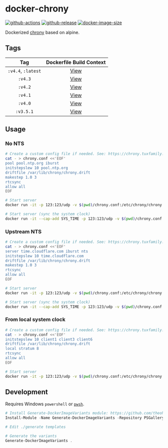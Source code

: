 # docker-chrony

[![github-actions](https://github.com/theohbrothers/docker-chrony/workflows/ci-master-pr/badge.svg)](https://github.com/theohbrothers/docker-chrony/actions)
[![github-release](https://img.shields.io/github/v/release/theohbrothers/docker-chrony?style=flat-square)](https://github.com/theohbrothers/docker-chrony/releases/)
[![docker-image-size](https://img.shields.io/docker/image-size/theohbrothers/docker-chrony/latest)](https://hub.docker.com/r/theohbrothers/docker-chrony)

Dockerized [chrony](https://chrony.tuxfamily.org/) based on alpine.

## Tags

| Tag | Dockerfile Build Context |
|:-------:|:---------:|
| `:v4.4`, `:latest` | [View](variants/v4.4) |
| `:v4.3` | [View](variants/v4.3) |
| `:v4.2` | [View](variants/v4.2) |
| `:v4.1` | [View](variants/v4.1) |
| `:v4.0` | [View](variants/v4.0) |
| `:v3.5.1` | [View](variants/v3.5.1) |

## Usage

### No NTS

```sh
# Create a custom config file if needed. See: https://chrony.tuxfamily.org/doc/v4.0/chrony.conf.html#examples
cat - > chrony.conf <<'EOF'
pool pool.ntp.org iburst
initstepslew 10 pool.ntp.org
driftfile /var/lib/chrony/chrony.drift
makestep 1.0 3
rtcsync
allow all
EOF

# Start server
docker run -it -p 123:123/udp -v $(pwd)/chrony.conf:/etc/chrony/chrony.conf:ro theohbrothers/docker-chrony:v4.2

# Start server (sync the system clock)
docker run -it --cap-add SYS_TIME -p 123:123/udp -v $(pwd)/chrony.conf:/etc/chrony/chrony.conf:ro theohbrothers/docker-chrony:v4.2 -d
```

### Upstream NTS

```sh
# Create a custom config file if needed. See: https://chrony.tuxfamily.org/doc/v4.0/chrony.conf.html#examples
cat - > chrony.conf <<'EOF'
server time.cloudflare.com iburst nts
initstepslew 10 time.cloudflare.com
driftfile /var/lib/chrony/chrony.drift
makestep 1.0 3
rtcsync
allow all
EOF

# Start server
docker run -it -p 123:123/udp -v $(pwd)/chrony.conf:/etc/chrony/chrony.conf:ro theohbrothers/docker-chrony:v4.2

# Start server (sync the system clock)
docker run -it --cap-add SYS_TIME -p 123:123/udp -v $(pwd)/chrony.conf:/etc/chrony/chrony.conf:ro theohbrothers/docker-chrony:v4.2 -d
```

### From local system clock

```sh
# Create a custom config file if needed. See: https://chrony.tuxfamily.org/doc/v4.0/chrony.conf.html#examples
cat - > chrony.conf <<'EOF'
initstepslew 10 client1 client3 client6
driftfile /var/lib/chrony/chrony.drift
local stratum 8
rtcsync
allow all
EOF

# Start server
docker run -it -p 123:123/udp -v $(pwd)/chrony.conf:/etc/chrony/chrony.conf:ro theohbrothers/docker-chrony:v4.2
```

## Development

Requires Windows `powershell` or [`pwsh`](https://github.com/PowerShell/PowerShell).

```powershell
# Install Generate-DockerImageVariants module: https://github.com/theohbrothers/Generate-DockerImageVariants
Install-Module -Name Generate-DockerImageVariants -Repository PSGallery -Scope CurrentUser -Force -Verbose

# Edit ./generate templates

# Generate the variants
Generate-DockerImageVariants .
```
